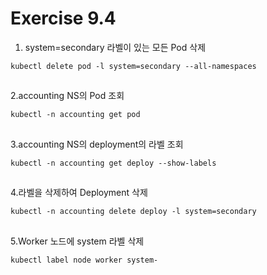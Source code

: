 # Exercise 9.4


1. system=secondary 라벨이 있는 모든 Pod 삭제
```
kubectl delete pod -l system=secondary --all-namespaces
```

##

2.accounting NS의 Pod 조회
```
kubectl -n accounting get pod
```

##

3.accounting NS의 deployment의 라벨 조회
```
kubectl -n accounting get deploy --show-labels
```

##

4.라벨을 삭제하여 Deployment 삭제
```
kubectl -n accounting delete deploy -l system=secondary
```

##

5.Worker 노드에 system 라벨 삭제
```
kubectl label node worker system-
```
